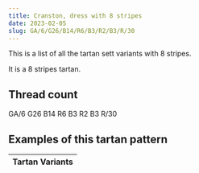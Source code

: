 ```yaml
---
title: Cranston, dress with 8 stripes
date: 2023-02-05
slug: GA/6/G26/B14/R6/B3/R2/B3/R/30
---
```

This is a list of all the tartan sett variants with 8 stripes.

It is a 8 stripes tartan.


## Thread count
GA/6 G26 B14 R6 B3 R2 B3 R/30

## Examples of this tartan pattern

| Tartan Variants |
|---------------|
